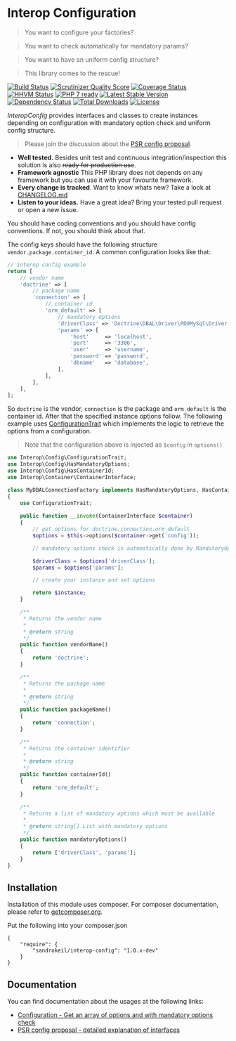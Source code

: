 # Interop Configuration

> You want to configure your factories?

> You want to check automatically for mandatory params?

> You want to have an uniform config structure?

> This library comes to the rescue!

[![Build Status](https://travis-ci.org/sandrokeil/interop-config.png?branch=master)](https://travis-ci.org/sandrokeil/interop-config)
[![Scrutinizer Quality Score](https://scrutinizer-ci.com/g/sandrokeil/interop-config/badges/quality-score.png?s=cdef161c14156e3e36ed0ce3d6fd7979d38d916c)](https://scrutinizer-ci.com/g/sandrokeil/interop-config/)
[![Coverage Status](https://coveralls.io/repos/sandrokeil/interop-config/badge.png?branch=master)](https://coveralls.io/r/sandrokeil/interop-config?branch=master)
[![HHVM Status](http://hhvm.h4cc.de/badge/sandrokeil/interop-config.svg)](http://hhvm.h4cc.de/package/sandrokeil/interop-config)
[![PHP 7 ready](http://php7ready.timesplinter.ch/sandrokeil/interop-config/badge.svg)](https://travis-ci.org/sandrokeil/interop-config)
[![Latest Stable Version](https://poser.pugx.org/sandrokeil/interop-config/v/stable.png)](https://packagist.org/packages/sandrokeil/interop-config)
[![Dependency Status](https://www.versioneye.com/user/projects/53615c75fe0d0720eb00009e/badge.png)](https://www.versioneye.com/user/projects/53615c75fe0d0720eb00009e)
[![Total Downloads](https://poser.pugx.org/sandrokeil/interop-config/downloads.png)](https://packagist.org/packages/sandrokeil/interop-config)
[![License](https://poser.pugx.org/sandrokeil/interop-config/license.png)](https://packagist.org/packages/sandrokeil/interop-config)

*InteropConfig* provides interfaces and classes to create instances depending on configuration with mandatory option check and uniform config structure.

> Please join the discussion about the [PSR config proposal](https://github.com/php-fig/fig-standards/pull/620).

 * **Well tested.** Besides unit test and continuous integration/inspection this solution is also ~~ready for production use~~.
 * **Framework agnostic** This PHP library does not depends on any framework but you can use it with your favourite framework.
 * **Every change is tracked**. Want to know whats new? Take a look at [CHANGELOG.md](https://github.com/sandrokeil/interop-config/blob/master/CHANGELOG.md)
 * **Listen to your ideas.** Have a great idea? Bring your tested pull request or open a new issue.

You should have coding conventions and you should have config conventions. If not, you should think about that.

The config keys should have the following structure `vendor.package.container_id`.  A common configuration looks like that:

```php
// interop config example
return [
    // vendor name
    'doctrine' => [
        // package name
        'connection' => [
            // container id
            'orm_default' => [
                // mandatory options
                'driverClass' => 'Doctrine\DBAL\Driver\PDOMySql\Driver',
                'params' => [
                    'host'     => 'localhost',
                    'port'     => '3306',
                    'user'     => 'username',
                    'password' => 'password',
                    'dbname'   => 'database',
                ],
            ],
        ],
    ],
];
```

So `doctrine` is the vendor, `connection` is the package and `orm_default` is the container id. 
After that the specified instance options follow. The following example uses 
[ConfigurationTrait](src/ConfigurationTrait.php) which implements the logic to retrieve the options from a 
configuration.

> Note that the configuration above is injected as `$config` in `options()`

```php
use Interop\Config\ConfigurationTrait;
use Interop\Config\HasMandatoryOptions;
use Interop\Config\HasContainerId;
use Interop\Container\ContainerInterface;

class MyDBALConnectionFactory implements HasMandatoryOptions, HasContainerId
{
    use ConfigurationTrait;
    
    public function __invoke(ContainerInterface $container)
    {
        // get options for doctrine.connection.orm_default
        $options = $this->options($container->get('config'));

        // mandatory options check is automatically done by MandatoryOptionsInterface

        $driverClass = $options['driverClass'];
        $params = $options['params'];

        // create your instance and set options

        return $instance;
    }

    /**
     * Returns the vendor name
     *
     * @return string
     */
    public function vendorName()
    {
        return 'doctrine';
    }

    /**
     * Returns the package name
     *
     * @return string
     */
    public function packageName()
    {
        return 'connection';
    }

    /**
     * Returns the container identifier
     *
     * @return string
     */
    public function containerId()
    {
        return 'orm_default';
    }

    /**
     * Returns a list of mandatory options which must be available
     *
     * @return string[] List with mandatory options
     */
    public function mandatoryOptions()
    {
        return ['driverClass', 'params'];
    }
}
```

## Installation

Installation of this module uses composer. For composer documentation, please refer to
[getcomposer.org](http://getcomposer.org/).

Put the following into your composer.json

    {
        "require": {
            "sandrokeil/interop-config": "1.0.x-dev"
        }
    }

## Documentation

You can find documentation about the usages at the following links:

 * [Configuration - Get an array of options and with mandatory options check](docs/Configuration.md)
 * [PSR config proposal - detailed explanation of interfaces](https://github.com/php-fig/fig-standards/pull/620)
